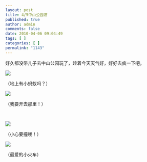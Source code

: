```yaml
---
layout: post
title: 4/5中山公园游
published: true
author: admin
comments: false
date: 2010-04-06 09:04:49
tags: [ ]
categories: [ ]
permalink: "1143"
---
```

  
  
好久都没带儿子去中山公园玩了，趁着今天天气好，好好去疯一下吧。


  


![][1]  



  


（地上有小蚂蚁吗？）


  


![][2]


  


（我要开去那里！）


  


&nbsp;


  


![][3]


  


（小心要撞喽！）


  


![][4]  



  


（最爱的小火车）


  


&nbsp;

 [1]: http://xujianian.com/jx/blog/UploadFiles/2010-4/46818722.jpg
 [2]: http://xujianian.com/jx/blog/UploadFiles/2010-4/46969303.jpg
 [3]: http://xujianian.com/jx/blog/UploadFiles/2010-4/46219267.jpg
 [4]: http://xujianian.com/jx/blog/UploadFiles/2010-4/46554487.jpg